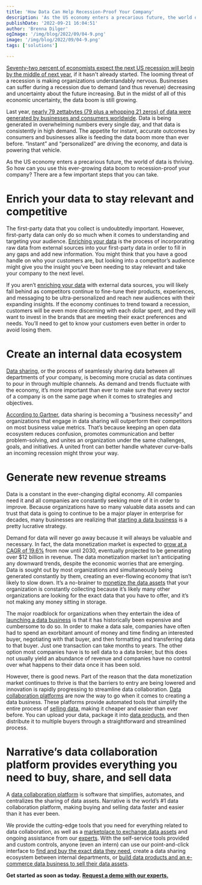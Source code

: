 ```yaml
---
title: 'How Data Can Help Recession-Proof Your Company'
description: 'As the US economy enters a precarious future, the world of data is thriving. Learn how can you use this ever-growing data boom to recession-proof your company. '
publishDate: '2022-09-21 16:04:51'
author: 'Brenna Dilger'
ogImage: '/img/blog/2022/09/04-9.png'
image: '/img/blog/2022/09/04-9.png'
tags: ['solutions']

---
```

[Seventy-two percent of economists expect the next US recession will begin by the middle of next year](https://www.cnn.com/2022/08/22/economy/nabe-economists-recession-inflation/index.html), if it hasn't already started. The looming threat of a recession is making organizations understandably nervous. Businesses can suffer during a recession due to demand (and thus revenue) decreasing and uncertainty about the future increasing. But in the midst of all of this economic uncertainty, the data boom is still growing. 

Last year, [nearly 79 zettabytes (79 plus a whopping 21 zeros) of data were generated by businesses and consumers worldwide](https://firstsiteguide.com/big-data-stats/). Data is being generated in overwhelming numbers every single day, and that data is consistently in high demand. The appetite for instant, accurate outcomes by consumers and businesses alike is feeding the data boom more than ever before. “Instant” and “personalized” are driving the economy, and data is powering that vehicle. 

As the US economy enters a precarious future, the world of data is thriving. So how can you use this ever-growing data boom to recession-proof your company? There are a few important steps that you can take. 

**Enrich your data to stay relevant and competitive**  
=======================================================

The first-party data that you collect is undoubtedly important. However, first-party data can only do so much when it comes to understanding and targeting your audience. [Enriching your data](https://blog.narrative.io/gain-a-competitive-edge-with-a-new-data-enrichment-strategy) is the process of incorporating raw data from external sources into your first-party data in order to fill in any gaps and add new information. You might think that you have a good handle on who your customers are, but looking into a competitor’s audience might give you the insight you’ve been needing to stay relevant and take your company to the next level. 

If you aren’t [enriching your data](https://www.narrative.io/solutions/customer-enrichment) with external data sources, you will likely fall behind as competitors continue to fine-tune their products, experiences, and messaging to be ultra-personalized and reach new audiences with their expanding insights. If the economy continues to trend toward a recession, customers will be even more discerning with each dollar spent, and they will want to invest in the brands that are meeting their exact preferences and needs. You’ll need to get to know your customers even better in order to avoid losing them. 

**Create an internal data ecosystem** 
======================================

[Data sharing](https://blog.narrative.io/what-is-data-sharing), or the process of seamlessly sharing data between all departments of your company, is becoming more crucial as data continues to pour in through multiple channels. As demand and trends fluctuate with the economy, it’s more important than ever to make sure that every sector of a company is on the same page when it comes to strategies and objectives. 

[According to Gartner](https://www.gartner.com/smarterwithgartner/data-sharing-is-a-business-necessity-to-accelerate-digital-business#:~:text=Gartner%20predicts%20that%20by%202023,and%20locate%20trusted%20data%20sources.), data sharing is becoming a “business necessity” and organizations that engage in data sharing will outperform their competitors on most business value metrics. That’s because keeping an open data ecosystem reduces confusion, promotes communication and better problem-solving, and unites an organization under the same challenges, goals, and initiatives. A united front can better handle whatever curve-balls an incoming recession might throw your way. 

**Generate new revenue streams**
================================

Data is a constant in the ever-changing digital economy. All companies need it and all companies are constantly seeking more of it in order to improve. Because organizations have so many valuable data assets and can trust that data is going to continue to be a major player in enterprise for decades, many businesses are realizing that [starting a data business](https://www.narrative.io/distribute) is a pretty lucrative strategy. 

Demand for data will never go away because it will always be valuable and necessary. In fact, the data monetization market is expected to [grow at a CAGR of 19.6%](https://www.polarismarketresearch.com/industry-analysis/data-monetization-market) from now until 2030, eventually projected to be generating over $12 billion in revenue. The data monetization market isn’t anticipating any downward trends, despite the economic worries that are emerging. Data is sought out by most organizations and simultaneously being generated constantly by them, creating an ever-flowing economy that isn’t likely to slow down. It’s a no-brainer to [monetize the data assets](https://www.narrative.io/distribute) that your organization is constantly collecting because it’s likely many other organizations are looking for the exact data that you have to offer, and it’s not making any money sitting in storage.

The major roadblock for organizations when they entertain the idea of [launching a data business](https://www.narrative.io/distribute) is that it has historically been expensive and cumbersome to do so. In order to make a data sale, companies have often had to spend an exorbitant amount of money and time finding an interested buyer, negotiating with that buyer, and then formatting and transferring data to that buyer. Just one transaction can take months to years. The other option most companies have is to sell data to a data broker, but this does not usually yield an abundance of revenue and companies have no control over what happens to their data once it has been sold.

However, there is good news. Part of the reason that the data monetization market continues to thrive is that the barriers to entry are being lowered and innovation is rapidly progressing to streamline data collaboration. [Data collaboration platforms](https://blog.narrative.io/what-is-a-data-commerce-platform) are now the way to go when it comes to creating a data business. These platforms provide automated tools that simplify the entire process of [selling data](https://blog.narrative.io/how-to-start-selling-your-data), making it cheaper and easier than ever before. You can upload your data, package it into [data products](https://blog.narrative.io/5-steps-to-building-a-successful-data-product), and then distribute it to multiple buyers through a straightforward and streamlined process.

**Narrative’s data collaboration platform provides everything you need to buy, share, and sell data**
=====================================================================================================

A [data collaboration platform](https://blog.narrative.io/what-is-a-data-commerce-platform) is software that simplifies, automates, and centralizes the sharing of data assets. Narrative is the world’s #1 data collaboration platform, making buying and selling data faster and easier than it has ever been. 

We provide the cutting-edge tools that you need for everything related to data collaboration, as well as a [marketplace to exchange data assets](https://www.narrative.io/data-marketplace) and ongoing assistance from our [experts](/contact). With the self-service tools provided and custom controls, anyone (even an intern) can use our point-and-click interface to [find and buy the exact data they need](https://blog.narrative.io/how-to-find-and-buy-the-data-you-need-to-succeed), create a data sharing ecosystem between internal departments, or [build data products and an e-commerce data business to sell their data assets](https://blog.narrative.io/data-shops).

**Get started as soon as today.** [**Request a demo with our experts.**](/contact)
